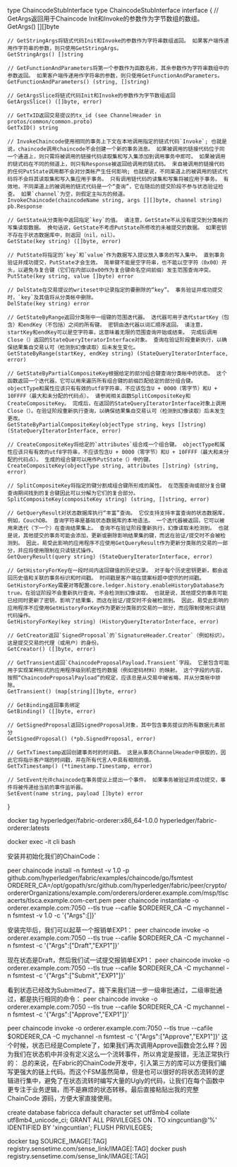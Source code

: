 type ChaincodeStubInterface
type ChaincodeStubInterface interface {
    // GetArgs返回用于Chaincode Init和Invoke的参数作为字节数组的数组。
    GetArgs() [][]byte

    // GetStringArgs将链式代码Init和Invoke的参数作为字符串数组返回。 如果客户端传递用作字符串的参数，则只使用GetStringArgs。
    GetStringArgs() []string

    // GetFunctionAndParameters将第一个参数作为函数名称，其余参数作为字符串数组中的参数返回。 如果客户端传递用作字符串的参数，则只使用GetFunctionAndParameters。
    GetFunctionAndParameters() (string, []string)

    // GetArgsSlice将链式代码Init和Invoke的参数作为字节数组返回
    GetArgsSlice() ([]byte, error)

    // GetTxID返回交易提议的tx_id (see ChannelHeader in protos/common/common.proto)
    GetTxID() string

    // InvokeChaincode使用相同的事务上下文在本地调用指定的链式代码`Invoke`; 也就是说，chaincode调用chaincode不会创建一个新的事务消息。 如果被调用的链接代码位于同一个通道上，则只需将被调用的链接代码读取集和写入集添加到调用事务中即可。 如果被调用的链式码在不同的频道上，则只有Response被返回给调用的链式码。 来自被调用的链接代码的任何PutState调用都不会对分类帐产生任何影响; 也就是说，不同渠道上的被调用的链式代码将不会将其读取集和写入集应用于事务。 只有调用链代码的读集和写集将被应用于事务。 有效地，不同渠道上的被调用的链式代码是一个“查询”，它在随后的提交阶段不参与状态验证检查。 如果`channel`为空，则假定主叫方的频道。
    InvokeChaincode(chaincodeName string, args [][]byte, channel string) pb.Response

    // GetState从分类账中返回指定`key`的值。 请注意，GetState不从没有提交到分类帐的写集读取数据。 换句话说，GetState不考虑PutState所修改的未被提交的数据。 如果密钥不存在于状态数据库中，则返回（nil，nil）。
    GetState(key string) ([]byte, error)

    // PutState将指定的`key`和`value`作为数据写入提议放入事务的写入集中。 直到事务验证并成功提交，PutState才会生效。 简单键不能是空字符串，也不能以空字符（0x00）开头，以避免与复合键（它们在内部以0x00作为复合键命名空间前缀）发生范围查询冲突。
    PutState(key string, value []byte) error

    // DelState在交易提议的writeset中记录指定的要删除的“key”。 事务验证并成功提交时，`key`及其值将从分类帐中删除。
    DelState(key string) error

    // GetStateByRange返回分类账中一组键的范围迭代器。 迭代器可用于迭代startKey（包含）和endKey（不包括）之间的所有键。 密钥由迭代器以词汇顺序返回。 请注意，startKey和endKey可以是空字符串，这意味着无限的范围查询开始或结束。 完成后调用Close（）返回的StateQueryIteratorInterface对象。 查询在验证阶段重新执行，以确保结果集自交易认可（检测到幻像读取）后未发生变化。
    GetStateByRange(startKey, endKey string) (StateQueryIteratorInterface, error)

    // GetStateByPartialCompositeKey根据给定的部分组合键查询分类帐中的状态。 这个函数返回一个迭代器，它可以用来遍历所有组合键的前缀匹配给定的部分组合键。 objectType和属性应该只有有效的utf8字符串，不应该包含U + 0000（零字节）和U + 10FFFF（最大和未分配的代码点）。 请参阅相关函数SplitCompositeKey和CreateCompositeKey。 完成后，在返回的StateQueryIteratorInterface对象上调用Close（）。在验证阶段重新执行查询，以确保结果集自交易认可（检测到幻像读取）后未发生更改。
    GetStateByPartialCompositeKey(objectType string, keys []string) (StateQueryIteratorInterface, error)

    // CreateCompositeKey将给定的`attributes`组合成一个组合键。 objectType和属性应该只有有效的utf8字符串，不应该包含U + 0000（零字节）和U + 10FFFF（最大和未分配的代码点）。 生成的组合键可以用作PutState（）中的键。
    CreateCompositeKey(objectType string, attributes []string) (string, error)

    // SplitCompositeKey将指定的键分割成组合键所形成的属性。 在范围查询或部分复合键查询期间找到的复合键因此可以分解为它们的复合部分。
    SplitCompositeKey(compositeKey string) (string, []string, error)

    // GetQueryResult对状态数据库执行“丰富”查询。 它仅支持支持丰富查询的状态数据库，例如，CouchDB。 查询字符串是基础状态数据库的本地语法。 一个迭代器被返回，它可以被用来迭代（下一个）在查询结果集上。 查询不在验证阶段重新执行，幻像读取未检测到。 也就是说，其他提交的事务可能会添加，更新或删除影响结果集的键，而这在验证/提交时不会被检测到。 因此，易受此影响的应用程序不应使用GetQueryResult作为更新分类账的交易的一部分，并应将使用限制在只读链式操作。
    GetQueryResult(query string) (StateQueryIteratorInterface, error)

    // GetHistoryForKey在一段时间内返回键值的历史记录。 对于每个历史密钥更新，都会返回历史值和关联的事务标识和时间戳。 时间戳是客户端在提案标题中提供的时间戳。 GetHistoryForKey需要对等配置core.ledger.history.enableHistoryDatabase为true。在验证阶段不会重新执行查询，不会检测到幻像读取。 也就是说，其他提交的事务可能已经同时更新了密钥，影响了结果集，而这在验证/提交时不会被检测到。 因此，易受此影响的应用程序不应使用GetHistoryForKey作为更新分类账的交易的一部分，而应限制使用只读链代码操作。
    GetHistoryForKey(key string) (HistoryQueryIteratorInterface, error)

    // GetCreator返回`SignedProposal`的`SignatureHeader.Creator`（例如标识）。 这是提交交易的代理（或用户）的身份。
    GetCreator() ([]byte, error)

    // GetTransient返回`ChaincodeProposalPayload.Transient`字段。 它是包含可能用于实现某种形式的应用程序级别机密性的数据（例如密码材料）的映射。 这个字段的内容，按照“ChaincodeProposalPayload”的规定，应该总是从交易中被省略，并从分类帐中排除。
    GetTransient() (map[string][]byte, error)

    // GetBinding返回事务绑定
    GetBinding() ([]byte, error)

    // GetSignedProposal返回SignedProposal对象，其中包含事务提议的所有数据元素部分
    GetSignedProposal() (*pb.SignedProposal, error)

    // GetTxTimestamp返回创建事务时的时间戳。 这是从事务ChannelHeader中获取的，因此它将指示客户端的时间戳，并在所有代言人中具有相同的值。
    GetTxTimestamp() (*timestamp.Timestamp, error)

    // SetEvent允许chaincode在事务提议上提出一个事件。 如果事务被验证并成功提交，事件将被传递给当前的事件监听器。
    SetEvent(name string, payload []byte) error
}

docker tag hyperledger/fabric-orderer:x86_64-1.0.0 hyperledger/fabric-orderer:latests


docker exec -it cli bash

安装并初始化我们的ChainCode：

peer chaincode install -n fsmtest -v 1.0 -p github.com/hyperledger/fabric/examples/chaincode/go/fsmtest
ORDERER_CA=/opt/gopath/src/github.com/hyperledger/fabric/peer/crypto/ordererOrganizations/example.com/orderers/orderer.example.com/msp/tlscacerts/tlsca.example.com-cert.pem
peer chaincode instantiate -o orderer.example.com:7050 --tls true --cafile $ORDERER_CA -C mychannel -n fsmtest -v 1.0 -c '{"Args":[]}'

安装完毕后，我们可以起草一个报销单EXP1：
peer chaincode invoke -o orderer.example.com:7050  --tls true --cafile $ORDERER_CA -C mychannel -n fsmtest -c '{"Args":["Draft","EXP1"]}'

现在状态是Draft，然后我们试一试提交报销单EXP1：
peer chaincode invoke -o orderer.example.com:7050  --tls true --cafile $ORDERER_CA -C mychannel -n fsmtest -c '{"Args":["Submit","EXP1"]}'

看到状态已经改为Submitted了。接下来我们进一步一级审批通过，二级审批通过，都是执行相同的命令：
peer chaincode invoke -o orderer.example.com:7050  --tls true --cafile $ORDERER_CA -C mychannel -n fsmtest -c '{"Args":["Approve","EXP1"]}'

peer chaincode invoke -o orderer.example.com:7050  --tls true --cafile $ORDERER_CA -C mychannel -n fsmtest -c '{"Args":["Approve","EXP1"]}'
这个时候，状态已经是Complete了，如果我们再次调用Approve函数会怎么样？因为我们在状态机中并没有定义这么一个流转事件，所以肯定是报错，无法正常执行的：
总的来说，在Fabric的ChainCode开发中，引入第三方的库可以方便我们编写更强大的链上代码。而这个FSM虽然简单，但是也可以很好的将状态流转的逻辑进行集中，避免了在状态流转时编写大量的Ugly的代码，让我们在每个函数中更专注于业务逻辑，而不是麻烦的状态转移。最后直接粘贴出我的完整ChainCode 源码，方便大家直接使用。



create database fabricca default character set utf8mb4 collate utf8mb4_unicode_ci;
 GRANT ALL PRIVILEGES ON  *.* TO xingcuntian@'%' IDENTIFIED BY 'xingcuntian';
FLUSH PRIVILEGES;

docker tag SOURCE_IMAGE[:TAG] registry.sensetime.com/sense_link/IMAGE[:TAG]
docker push registry.sensetime.com/sense_link/IMAGE[:TAG]
